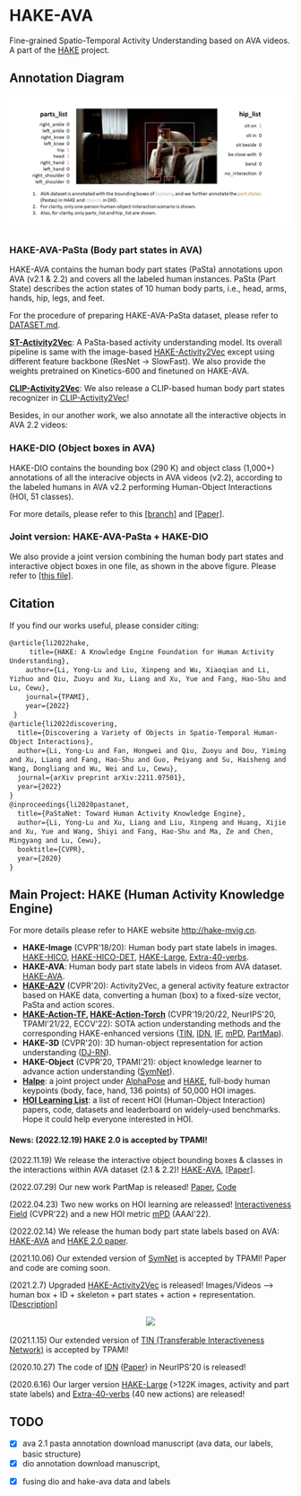 # HAKE-AVA
Fine-grained Spatio-Temporal Activity Understanding based on AVA videos. 
A part of the [HAKE](http://hake-mvig.cn) project.

## Annotation Diagram

<div align=center>
<img src="figs\hake-ava.png" width="800" />
</div>

### HAKE-AVA-PaSta (Body part states in AVA) 
HAKE-AVA contains the human body part states (PaSta) annotations upon AVA (v2.1 & 2.2) and covers all the labeled human instances. PaSta (Part State) describes the action states of 10 human body parts, i.e., head, arms, hands, hip, legs, and feet.

For the procedure of preparing HAKE-AVA-PaSta dataset, please refer to [DATASET.md](./DATASET.md).

**[ST-Activity2Vec](https://github.com/DirtyHarryLYL/HAKE-AVA/tree/ST-Activity2Vec)**: A PaSta-based activity understanding model. Its overall pipeline is same with the image-based [HAKE-Activity2Vec](https://github.com/DirtyHarryLYL/HAKE-Action-Torch/tree/Activity2Vec) except using different feature backbone (ResNet -> SlowFast). We also provide the weights pretrained on Kinetics-600 and finetuned on HAKE-AVA.

**[CLIP-Activity2Vec](https://github.com/DirtyHarryLYL/HAKE-Action-Torch/tree/CLIP-Activity2Vec)**: We also release a CLIP-based human body part states recognizer in [CLIP-Activity2Vec](https://github.com/DirtyHarryLYL/HAKE-Action-Torch/tree/CLIP-Activity2Vec)!

Besides, in our another work, we also annotate all the interactive objects in AVA 2.2 videos:

### HAKE-DIO (Object boxes in AVA)
HAKE-DIO contains the bounding box (290 K) and object class (1,000+) annotations of all the interacive objects in AVA videos (v2.2), according to the labeled humans in AVA v2.2 performing Human-Object Interactions (HOI, 51 classes). 

For more details, please refer to this [[branch]](https://github.com/DirtyHarryLYL/HAKE-AVA/tree/DIO) and [[Paper]](https://arxiv.org/abs/2211.07501).

### Joint version: HAKE-AVA-PaSta + HAKE-DIO
We also provide a joint version combining the human body part states and interactive object boxes in one file, as shown in the above figure. Please refer to [[this file]](https://github.com/DirtyHarryLYL/HAKE-AVA/blob/DIO/DATASET.md).

## Citation
 If you find our works useful, please consider citing:
```
@article{li2022hake,
     title={HAKE: A Knowledge Engine Foundation for Human Activity Understanding},
    author={Li, Yong-Lu and Liu, Xinpeng and Wu, Xiaoqian and Li, Yizhuo and Qiu, Zuoyu and Xu, Liang and Xu, Yue and Fang, Hao-Shu and Lu, Cewu},
    journal={TPAMI},
    year={2022}
 }
@article{li2022discovering,
  title={Discovering a Variety of Objects in Spatio-Temporal Human-Object Interactions},
  author={Li, Yong-Lu and Fan, Hongwei and Qiu, Zuoyu and Dou, Yiming and Xu, Liang and Fang, Hao-Shu and Guo, Peiyang and Su, Haisheng and Wang, Dongliang and Wu, Wei and Lu, Cewu},
  journal={arXiv preprint arXiv:2211.07501},
  year={2022}
}
@inproceedings{li2020pastanet,
  title={PaStaNet: Toward Human Activity Knowledge Engine},
  author={Li, Yong-Lu and Xu, Liang and Liu, Xinpeng and Huang, Xijie and Xu, Yue and Wang, Shiyi and Fang, Hao-Shu and Ma, Ze and Chen, Mingyang and Lu, Cewu},
  booktitle={CVPR},
  year={2020}
}
```

## Main Project: HAKE (Human Activity Knowledge Engine)

For more details please refer to HAKE website http://hake-mvig.cn.

- **HAKE-Image** (CVPR'18/20): Human body part state labels in images. [HAKE-HICO](https://github.com/DirtyHarryLYL/HAKE#hake-hico-for-image-level-hoi-recognition), [HAKE-HICO-DET](https://github.com/DirtyHarryLYL/HAKE#hake-hico-det-for-instance-level-hoi-detection), [HAKE-Large](https://github.com/DirtyHarryLYL/HAKE#hake-large-for-instance-level-action-understanding-pre-training), [Extra-40-verbs](https://github.com/DirtyHarryLYL/HAKE#extra-40-verb-categories).
- **HAKE-AVA**: Human body part state labels in videos from AVA dataset. [HAKE-AVA](https://github.com/DirtyHarryLYL/HAKE-AVA).
- **[HAKE-A2V](https://github.com/DirtyHarryLYL/HAKE-Action-Torch/tree/Activity2Vec)** (CVPR'20): Activity2Vec, a general activity feature extractor based on HAKE data, converting a human (box) to a fixed-size vector, PaSta and action scores.
- **[HAKE-Action-TF](https://github.com/DirtyHarryLYL/HAKE-Action), [HAKE-Action-Torch](https://github.com/DirtyHarryLYL/HAKE-Action-Torch)** (CVPR'19/20/22, NeurIPS'20, TPAMI'21/22, ECCV'22): SOTA action understanding methods and the corresponding HAKE-enhanced versions ([TIN](https://github.com/DirtyHarryLYL/Transferable-Interactiveness-Network), [IDN](https://github.com/DirtyHarryLYL/HAKE-Action-Torch/tree/IDN-(Integrating-Decomposing-Network)), [IF](https://github.com/Foruck/Interactiveness-Field), [mPD](https://github.com/Foruck/OC-Immunity), [PartMap](https://github.com/enlighten0707/Body-Part-Map-for-Interactiveness)).
- **HAKE-3D** (CVPR'20): 3D human-object representation for action understanding ([DJ-RN](https://github.com/DirtyHarryLYL/DJ-RN)).
- **HAKE-Object** (CVPR'20, TPAMI'21): object knowledge learner to advance action understanding ([SymNet](https://github.com/DirtyHarryLYL/SymNet)).
- [**Halpe**](https://github.com/Fang-Haoshu/Halpe-FullBody): a joint project under [AlphaPose](https://github.com/MVIG-SJTU/AlphaPose) and [HAKE](http://hake-mvig.cn), full-body human keypoints (body, face, hand, 136 points) of 50,000 HOI images.
- [**HOI Learning List**](https://github.com/DirtyHarryLYL/HOI-Learning-List): a list of recent HOI (Human-Object Interaction) papers, code, datasets and leaderboard on widely-used benchmarks. Hope it could help everyone interested in HOI.

#### **News**: (2022.12.19) HAKE 2.0 is accepted by TPAMI!

(2022.11.19) We release the interactive object bounding boxes & classes in the interactions within AVA dataset (2.1 & 2.2)! [HAKE-AVA](https://github.com/DirtyHarryLYL/HAKE-AVA), [[Paper]](https://arxiv.org/abs/2211.07501).

(2022.07.29) Our new work PartMap is released! [Paper](https://github.com/enlighten0707/Body-Part-Map-for-Interactiveness/blob/main), [Code](https://github.com/DirtyHarryLYL/HAKE-Action-Torch)

(2022.04.23) Two new works on HOI learning are releassed! [Interactiveness Field](https://arxiv.org/abs/2204.07718) (CVPR'22) and a new HOI metric [mPD](https://arxiv.org/abs/2202.09492) (AAAI'22).

(2022.02.14) We release the human body part state labels based on AVA: [HAKE-AVA](https://github.com/DirtyHarryLYL/HAKE-AVA) and [HAKE 2.0 paper](https://arxiv.org/abs/2202.06851).

(2021.10.06) Our extended version of [SymNet](https://github.com/DirtyHarryLYL/SymNet) is accepted by TPAMI! Paper and code are coming soon.

(2021.2.7) Upgraded [HAKE-Activity2Vec](https://github.com/DirtyHarryLYL/HAKE-Action-Torch/tree/Activity2Vec) is released! Images/Videos --> human box + ID + skeleton + part states + action + representation. [[Description]](https://drive.google.com/file/d/1iZ57hKjus2lKbv1MAB-TLFrChSoWGD5e/view?usp=sharing)
<p align='center'>
    <img src="https://github.com/DirtyHarryLYL/HAKE-Action-Torch/blob/Activity2Vec/demo/a2v-demo.gif", height="400">
</p>

(2021.1.15) Our extended version of [TIN (Transferable Interactiveness Network)](https://arxiv.org/abs/2101.10292) is accepted by TPAMI!

(2020.10.27) The code of [IDN](https://github.com/DirtyHarryLYL/HAKE-Action-Torch/tree/IDN-(Integrating-Decomposing-Network)) ([Paper](https://arxiv.org/abs/2010.16219)) in NeurIPS'20 is released!

(2020.6.16) Our larger version [HAKE-Large](https://github.com/DirtyHarryLYL/HAKE#hake-large-for-instance-level-hoi-detection) (>122K images, activity and part state labels) and [Extra-40-verbs](https://github.com/DirtyHarryLYL/HAKE#extra-40-verb-categories) (40 new actions) are released!

## TODO
- [X] ava 2.1 pasta annotation download manuscript (ava data, our labels, basic structure)
- [X] dio annotation download manuscript, 
<!-- - [ ] DIO basic structure -->
- [X] fusing dio and hake-ava data and labels
